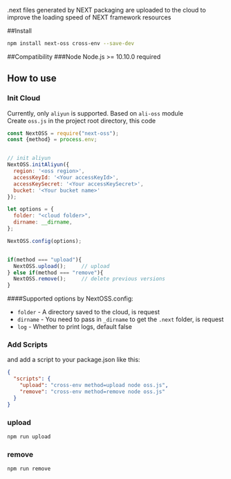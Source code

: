 .next files generated by NEXT packaging are uploaded to the cloud to improve the loading speed of NEXT framework resources

##Install
```bash
npm install next-oss cross-env --save-dev
```

##Compatibility
###Node
Node.js >= 10.10.0 required

## How to use

### Init Cloud
Currently, only `aliyun` is supported. Based on `ali-oss` module  
Create `oss.js` in the project root directory, this code
```jsx
const NextOSS = require("next-oss");
const {method} = process.env;


// init aliyun
NextOSS.initAliyun({
  region: '<oss region>',
  accessKeyId: '<Your accessKeyId>',
  accessKeySecret: '<Your accessKeySecret>',
  bucket: '<Your bucket name>'
});

let options = {
  folder: "<cloud folder>",
  dirname: __dirname,
};

NextOSS.config(options);


if(method === "upload"){
  NextOSS.upload();     // upload
} else if(method === "remove"){
  NextOSS.remove();     // delete previous versions
}
```
####Supported options by NextOSS.config:
- `folder` - A directory saved to the cloud, is request
- `dirname` - You need to pass in `_dirname` to get the `.next` folder, is request
- `log` - Whether to print logs, default false

### Add Scripts
and add a script to your package.json like this:
```json
{
  "scripts": {
    "upload": "cross-env method=upload node oss.js",
    "remove": "cross-env method=remove node oss.js"
  }
}
```

### upload
```bash
npm run upload
```

### remove
```bash
npm run remove
```



